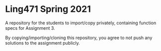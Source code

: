 # Ling471 Spring 2021
A repository for the students to import/copy privately, containing function specs for Assignment 3.

By copying/importing/cloning this repository, you agree to not push any solutions to the assignment publicly.
